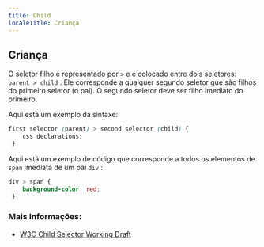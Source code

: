 ```yaml
---
title: Child
localeTitle: Criança
---
```

## Criança

O seletor filho é representado por `>` e é colocado entre dois seletores: `parent > child` . Ele corresponde a qualquer segundo seletor que são filhos do primeiro seletor (o pai). O segundo seletor deve ser filho imediato do primeiro.

Aqui está um exemplo da sintaxe:

```css
first selector (parent) > second selector (child) { 
    css declarations; 
 } 
```

Aqui está um exemplo de código que corresponde a todos os elementos de `span` imediata de um pai `div` :

```css
div > span { 
    background-color: red; 
 } 
```

### Mais Informações:

*   [W3C Child Selector Working Draft](https://www.w3.org/TR/CSS22/selector.html#child-selectors)
